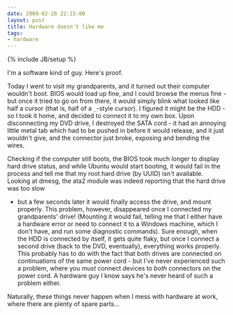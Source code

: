 ```yaml
---
date: 2009-02-26 22:15:00
layout: post
title: Hardware doesn't like me
tags:
- hardware
---
```

{% include JB/setup %}

I'm a software kind of guy. Here's proof.

Today I went to visit my grandparents, and it turned out their computer
wouldn't boot. BIOS would load up fine, and I could browse the menus fine - but
once it tried to go on from there, it would simply blink what looked like half
a cursor (that is, half of a `_`-style cursor). I figured it might be the HDD -
so I took it home, and decided to connect it to my own box. Upon disconnecting
my DVD drive, I destroyed the SATA cord - it had an annoying little metal tab
which had to be pushed in before it would release, and it just wouldn't give,
and the connector just broke, exposing and bending the wires.

Checking if the computer still boots, the BIOS took much longer to display hard
drive status, and while Ubuntu would start booting, it would fail in the
process and tell me that my root hard drive (by UUID) isn't available. Looking
at dmesg, the ata2 module was indeed reporting that the hard drive was too slow
- but a few seconds later it would finally access the drive, and mount
properly. This problem, however, disappeared once I connected my grandparents'
drive! (Mounting it would fail, telling me that I either have a hardware error
or need to connect it to a Windows machine, which I don't have, and run some
diagnostic commands). Sure enough, when the HDD is connected by itself, it gets
quite flaky, but once I connect a second drive (back to the DVD, eventually),
everything works properly. This probably has to do with the fact that both
drives are connected on continuations of the same power cord - but I've never
experienced such a problem, where you _must_ connect devices to _both_
connectors on the power cord. A hardware guy I know says he's never heard of
such a problem either.

Naturally, these things never happen when I mess with hardware at work, where
there are plenty of spare parts...
